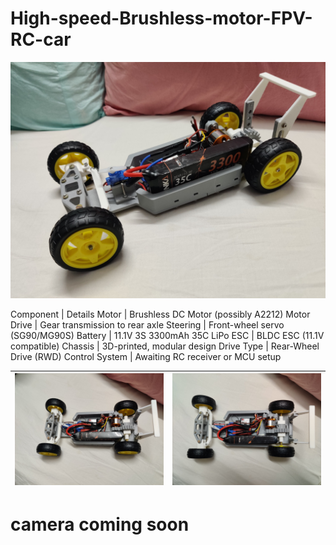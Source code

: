 # High-speed-Brushless-motor-FPV-RC-car


<img src= "Images/IMG_20250422_204341.jpg" >

Component | Details
Motor | Brushless DC Motor (possibly A2212)
Motor Drive | Gear transmission to rear axle
Steering | Front-wheel servo (SG90/MG90S)
Battery | 11.1V 3S 3300mAh 35C LiPo
ESC | BLDC ESC (11.1V compatible)
Chassis | 3D-printed, modular design
Drive Type | Rear-Wheel Drive (RWD)
Control System | Awaiting RC receiver or MCU setup

| <img src= "Images/IMG_20250422_204335.jpg" > | <img src="Images/IMG_20250422_204348.jpg" > |
| --------------------------- | --------------------------- |


# camera coming soon
